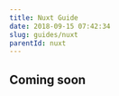 ```yaml
---
title: Nuxt Guide
date: 2018-09-15 07:42:34
slug: guides/nuxt
parentId: nuxt
---
```

## Coming soon
